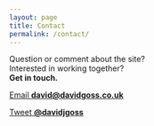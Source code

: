 ```yaml
---
layout: page
title: Contact
permalink: /contact/
---
```


Question or comment about the site?<br/>
Interested in working together?<br/>
**Get in touch.**

<a class="button button--go" href="mailto:david@davidgoss.co.uk">Email <strong>david@davidgoss.co.uk</strong></a>

<a class="button button--go" href="https://twitter.com/intent/tweet?text=@davidjgoss">Tweet <strong>@davidjgoss</strong></a>